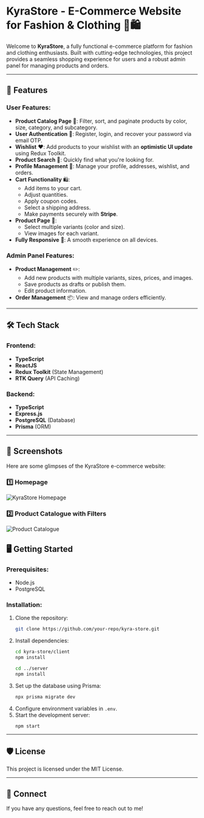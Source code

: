 # KyraStore - E-Commerce Website for Fashion & Clothing 👗🛍️

Welcome to **KyraStore**, a fully functional e-commerce platform for fashion and clothing enthusiasts. Built with cutting-edge technologies, this project provides a seamless shopping experience for users and a robust admin panel for managing products and orders.

---

## 🌟 Features

### User Features:

- **Product Catalog Page** 🛒: Filter, sort, and paginate products by color, size, category, and subcategory.
- **User Authentication** 🔐: Register, login, and recover your password via email OTP.
- **Wishlist** ❤️: Add products to your wishlist with an **optimistic UI update** using Redux Toolkit.
- **Product Search** 🔎: Quickly find what you're looking for.
- **Profile Management** 👤: Manage your profile, addresses, wishlist, and orders.
- **Cart Functionality** 🛍️:
  - Add items to your cart.
  - Adjust quantities.
  - Apply coupon codes.
  - Select a shipping address.
  - Make payments securely with **Stripe**.
- **Product Page** 📄:
  - Select multiple variants (color and size).
  - View images for each variant.
- **Fully Responsive** 📱: A smooth experience on all devices.

### Admin Panel Features:

- **Product Management** ✏️:
  - Add new products with multiple variants, sizes, prices, and images.
  - Save products as drafts or publish them.
  - Edit product information.
- **Order Management** 📦: View and manage orders efficiently.

---

## 🛠️ Tech Stack

### Frontend:

- **TypeScript**
- **ReactJS**
- **Redux Toolkit** (State Management)
- **RTK Query** (API Caching)

### Backend:

- **TypeScript**
- **Express.js**
- **PostgreSQL** (Database)
- **Prisma** (ORM)
---

## 📸 Screenshots

Here are some glimpses of the KyraStore e-commerce website:

### 1️⃣ Homepage

![KyraStore Homepage](https://kyrastore-ecom.s3.ap-south-1.amazonaws.com/Products/screenshots/homepage.png)

### 2️⃣ Product Catalogue with Filters

![Product Catalogue](https://kyrastore-ecom.s3.ap-south-1.amazonaws.com/Products/screenshots/cataloguepage.png)

## 🖥️ Getting Started

### Prerequisites:

- Node.js
- PostgreSQL

### Installation:

1. Clone the repository:
   ```bash
   git clone https://github.com/your-repo/kyra-store.git
   ```
2. Install dependencies:
   ```bash
   cd kyra-store/client
   npm install
   ```
   ```bash
   cd ../server
   npm install
   ```
3. Set up the database using Prisma:
   ```bash
   npx prisma migrate dev
   ```
4. Configure environment variables in `.env`.
5. Start the development server:
   ```bash
   npm start
   ```

---

## 🛡️ License

This project is licensed under the MIT License.

---

## 🌟 Connect

If you have any questions, feel free to reach out to me!
